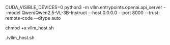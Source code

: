 CUDA_VISIBLE_DEVICES=0 python3 -m vllm.entrypoints.openai.api_server --model Qwen/Qwen2.5-VL-3B-Instruct --host 0.0.0.0 --port 8000 --trust-remote-code --dtype auto

chmod +x vllm_host.sh

./vllm_host.sh



